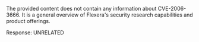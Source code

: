 The provided content does not contain any information about CVE-2006-3666. It is a general overview of Flexera's security research capabilities and product offerings.

Response: UNRELATED